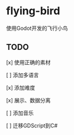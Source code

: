 # flying-bird
使用Godot开发的飞行小鸟

## TODO

[x] 使用正确的素材

[ ] 添加多语言

[x] 添加难度

[x] 展示、数据分离

[ ] 添加音乐

[ ] 迁移GDScript到C#
